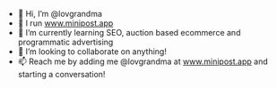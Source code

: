 - 👋 Hi, I’m @lovgrandma
- 👀 I run www.minipost.app
- 🌱 I’m currently learning SEO, auction based ecommerce and programmatic advertising
- 💞️ I’m looking to collaborate on anything!
- 📫 Reach me by adding me @lovgrandma at www.minipost.app and starting a conversation!

<!---
lovgrandma/lovgrandma is a ✨ special ✨ repository because its `README.md` (this file) appears on your GitHub profile.
You can click the Preview link to take a look at your changes.
--->
